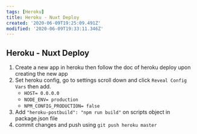 ```yaml
---
tags: [Heroku]
title: Heroku - Nuxt Deploy
created: '2020-06-09T19:25:09.491Z'
modified: '2020-06-09T19:33:11.346Z'
---
```


## Heroku - Nuxt Deploy

1. Create a new app in heroku then follow the doc of heroku deploy upon creating the new app
2. Set heroku config, go to settings scroll down and click `Reveal Config Vars` then add.
	- `HOST= 0.0.0.0`
    - `NODE_ENV= production`
    - `NPM_CONFIG_PRODUCTION= false`
3. Add `"heroku-postbuild": "npm run build"` on scripts object in package.json file
4. commit changes and push using `git push heroku master`
